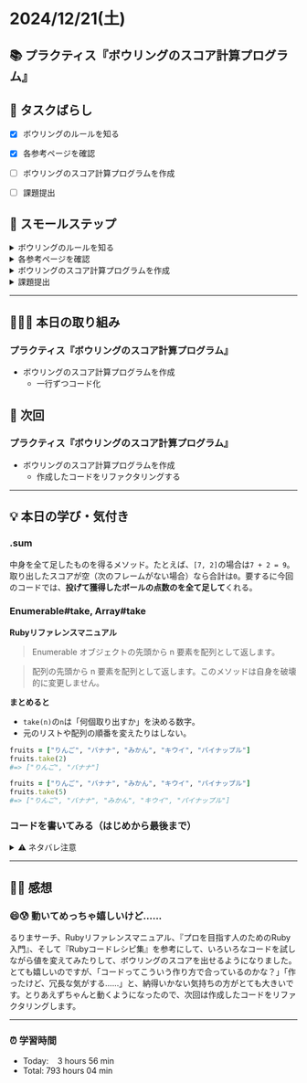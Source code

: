 # 2024/12/21(土)

## 📚 プラクティス『ボウリングのスコア計算プログラム』


## 🧩 タスクばらし
- [x] ボウリングのルールを知る
- [x] 各参考ページを確認
- [ ] ボウリングのスコア計算プログラムを作成
- [ ] 課題提出


## 🐾 スモールステップ
<details><summary>ボウリングのルールを知る</summary>

- [x] ルール詳細を確認
</details>

<details><summary>各参考ページを確認</summary>

- [x] [Docs: 「新ルール（カレントフレームシステム）」のボウリングのスコア計算プログラムの書き方](https://bootcamp.fjord.jp/pages/249)
- [x] [Docs: ボウリングのルールとスコアの付け方](https://bootcamp.fjord.jp/pages/619)
- [x] [プログラミングでよく使う英単語のまとめ【随時更新】 - Qiita](https://qiita.com/Ted-HM/items/7dde25dcffae4cdc7923)
</details>

<details><summary>ボウリングのスコア計算プログラムを作成</summary>

- [ ] ボウリングのスコア計算プログラムを作成
</details>

<details><summary>課題提出</summary>

- [ ] ボウリングのスコア計算プログラムに rubocop-fjord を通す
- [ ] ボウリングのスコア計算プログラムを Pull Request として提出
- [ ] 提出物作成・メンターさんへの提出
   - [ ] Pull Request の URL を貼り付ける
   - [ ] Terminal で実行した結果を**テキスト**で提出物本文に貼り付ける
   - [ ] 「プログラム実行の例」にある入力例全て実行結果をスクリーンショットで貼り付ける
   - [ ] rubocop-fjord のチェックが全てパスした内容をスクリーンショットで貼り付ける
</details>


------------


## 🧑🏻‍💻 本日の取り組み
### プラクティス『ボウリングのスコア計算プログラム』
- ボウリングのスコア計算プログラムを作成
   - 一行ずつコード化

## 🎯 次回
### プラクティス『ボウリングのスコア計算プログラム』
- ボウリングのスコア計算プログラムを作成
   - 作成したコードをリファクタリングする
   

------------


## 💡 本日の学び・気付き
### .sum
中身を全て足したものを得るメソッド。たとえば、`[7, 2]`の場合は`7 + 2 = 9`。取り出したスコアが空（次のフレームがない場合）なら合計は`0`。要するに今回のコードでは、**投げて獲得したボールの点数のを全て足して**くれる。

### Enumerable#take, Array#take
**Rubyリファレンスマニュアル**
> Enumerable オブジェクトの先頭から n 要素を配列として返します。

> 配列の先頭から n 要素を配列として返します。このメソッドは自身を破壊的に変更しません。

**まとめると**
- `take(n)`の`n`は「何個取り出すか」を決める数字。
- 元のリストや配列の順番を変えたりはしない。
```ruby
fruits = ["りんご", "バナナ", "みかん", "キウイ", "パイナップル"]
fruits.take(2)
#=> ["りんご", "バナナ"]

fruits = ["りんご", "バナナ", "みかん", "キウイ", "パイナップル"]
fruits.take(5)
#=> ["りんご", "バナナ", "みかん", "キウイ", "パイナップル"]
```

### コードを書いてみる（はじめから最後まで）
<details><summary>⚠️ ネタバレ注意</summary>

```ruby
#!/usr/bin/env ruby # shebang行：スクリプトがどのインタプリタで実行されるべきかを指定している。
# frozen_string_literal: ture # 「文字列はあとから変えられないようにする」というルールをプログラムに伝える。

score = ARGV[0] # コマンドラインから入力された最初の引数を変数scoreに格納する。ARGV（アーグブイ）は引数を格納する特別な配列。
scores = score.split(',') # 変数scoreに格納された文字列をsplitメソッド
shots = [] # 空の配列となる変数shotsを初期化（作る）する。この空の配列に各投球の点数が格納される。

# スコアを数値化し、"X"を10に置き換え
scores.each do |s| # 配列scoresの中にある各要素sを順番に処理する。
  if s == 'X' # もし、s（スコア）がX（ストライク）ならば以下の処理をせよ。
    shots << 10 # 配列shotsに10点を追加。
  else # X（ストライク）でなければ以下の処理をせよ。
    shots << s.to_i # s（スコア）を整数に変換して配列shotsに追加。
  end # if文の終了。
end # ブロックの終了。

frames = [] # 空の配列となる変数framesを初期化する。この空の配列に各フレームの倒したピンの数を格納する。

# フレーム分割
current_frame = [] # 空の配列となる変数current_frameを初期化する。「今投げたスコア」を一時的に記録するための箱。
shots.each do |shot| # 投球（shot）を1つずつ順番に処理する。
  current_frame << shot # 今の投球を変数current_frame（現在のフレーム）に追加する。
  if current_frame[0] == 10 || current_frame.size == 2 # もし、最初の投球がストライク、または2回投げ終えた場合
    frames << current_frame # 今のフレームを変数frames（全体のフレームのリスト）に追加する。
    current_frame = [] # 次のフレームを準備するために変数current_frameを初期化（箱の中身を空にする）する。
  end # if文の終了
end # ブロックの終了。

# 最後のフレームが分割されていない場合（10フレーム目のボーナス投球）
frames << current_frame unless current_frame.empty? # 変数current_frameにスコアがあるのなら、それを変数framesに追加せよ

point = 0 # スコアの合計を格納する変数pointに初期値0を再入して初期化する。

frames.each_with_index do |frame, i| # 変数framesという配列を順番に取り出し、その要素（変数frame）とその位置を使い繰り返し処理を行う。iは現在のフレームが何番目かを表す番号（インデックス）。
  if i < 10 # もし、フレームの番号iが10未満（10フレーム目まで）であれば以下を実行せよ。
    if frame[0] == 10 # もしも、このフレームの1投目が10点なら、以下の処理を実行せよ。
      point += 10 + (frames[i + 1] || []).take(2).sum # 変数pointに10点を加え、次のフレーム（frames[i + 1]）の最初の2投分のスコアを合計して加える。
      point += frames[i + 2][0] if frames[i + 1] && frames[i + 1].size == 1 && frames[i + 2] # 次のフレーム（frames[i + 1]）が1投しかなく、さらに次の次のフレーム（frames[i + 2]）が存在する場合は、frames[i + 2][0]（次の次のフレームの1頭目のスコア）を変数pointに加える。
    elsif frame.sum == 10 # フレームの2投分の合計が10（スペア）であれば、以下を実行せよ。
      point += 10 + (frames[i + 1] || [])[0].to_i # 変数pointに10点を加えて、次のフレーム（frames[i + 1]）の1投目のスコアを加える。
    else # ストライクでもスペアでもない場合は以下を実行せよ。
      point += frame.sum # 現在のフレームのスコアの合計を変数pointに加える。
    end # if文の終了
  end # if文の終了
end # ブロックの終了

puts point # スコアの合計を表示
```

</details>


------------


## ✍🏻 感想
### 😄😰 動いてめっちゃ嬉しいけど......
るりまサーチ、Rubyリファレンスマニュアル、『プロを目指す人のためのRuby入門』、そして『Rubyコードレシピ集』を参考にして、いろいろなコードを試しながら値を変えてみたりして、ボウリングのスコアを出せるようになりました。とても嬉しいのですが、「コードってこういう作り方で合っているのかな？」「作ったけど、冗長な気がする......」と、納得いかない気持ちの方がとても大きいです。とりあえずちゃんと動くようになったので、次回は作成したコードをリファクタリングします。


------------


### ⏰ 学習時間
- Today:&nbsp;&nbsp;&nbsp; 3 hours 56 min
- Total: 793 hours 04 min
